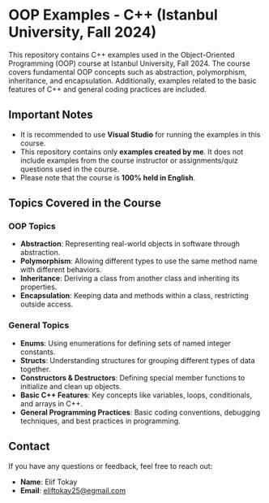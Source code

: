 # OOP Examples - C++ (Istanbul University, Fall 2024)  

This repository contains C++ examples used in the Object-Oriented Programming (OOP) course at Istanbul University, Fall 2024. The course covers fundamental OOP concepts such as abstraction, polymorphism, inheritance, and encapsulation. Additionally, examples related to the basic features of C++ and general coding practices are included.

## Important Notes  
- It is recommended to use **Visual Studio** for running the examples in this course.  
- This repository contains only **examples created by me**. It does not include examples from the course instructor or assignments/quiz questions used in the course.
- Please note that the course is **100% held in English**.


## Topics Covered in the Course  

### OOP Topics  
- **Abstraction**: Representing real-world objects in software through abstraction.  
- **Polymorphism**: Allowing different types to use the same method name with different behaviors.  
- **Inheritance**: Deriving a class from another class and inheriting its properties.  
- **Encapsulation**: Keeping data and methods within a class, restricting outside access.  

### General Topics  
- **Enums**: Using enumerations for defining sets of named integer constants.  
- **Structs**: Understanding structures for grouping different types of data together.  
- **Constructors & Destructors**: Defining special member functions to initialize and clean up objects.  
- **Basic C++ Features**: Key concepts like variables, loops, conditionals, and arrays in C++.  
- **General Programming Practices**: Basic coding conventions, debugging techniques, and best practices in programming.


## Contact  
If you have any questions or feedback, feel free to reach out:  
- **Name**: Elif Tokay  
- **Email**: eliftokay25@egmail.com
